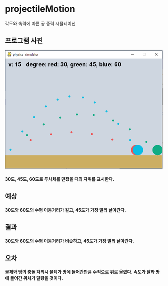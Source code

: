 projectileMotion
======
각도와 속력에 따른 공 중력 시뮬레이션

## 프로그램 사진
![program screenshot](./capture.PNG)
#### 30도, 45도, 60도로 투사체를 던졌을 때의 자취를 표시한다.

## 예상
#### 30도와 60도의 수평 이동거리가 같고, 45도가 가장 멀리 날아간다.

## 결과 
#### 30도와 60도의 수평 이동거리가 비슷하고, 45도가 가장 멀리 날아간다.

## 오차
#### 물체와 땅의 충돌 처리시 물체가 땅에 들어간만큼 수직으로 위로 올렸다. 속도가 달라 땅에 들어간 위치가 달랐을 것이다.
